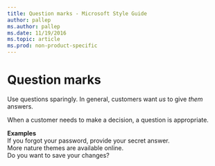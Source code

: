 ```yaml
---
title: Question marks - Microsoft Style Guide
author: pallep
ms.author: pallep
ms.date: 11/19/2016
ms.topic: article
ms.prod: non-product-specific
---
```


# Question marks

Use questions sparingly. In general, customers want *us* to give *them* answers. 

When a customer needs to make a decision, a question is appropriate.

**Examples**  
If you forgot your password, provide your secret answer.   
More nature themes are available online.  
Do you want to save your changes?
